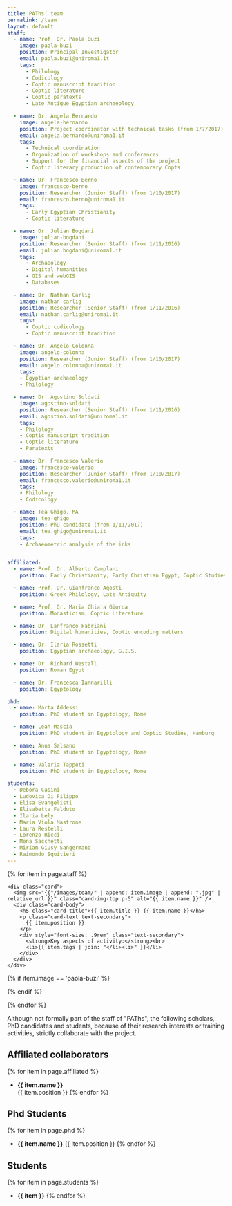 ```yaml
---
title: PAThs’ team
permalink: /team
layout: default
staff:
  - name: Prof. Dr. Paola Buzi
    image: paola-buzi
    position: Principal Investigator
    email: paola.buzi@uniroma1.it
    tags:
      - Philology
      - Codicology
      - Coptic manuscript tradition
      - Coptic literature
      - Coptic paratexts
      - Late Antique Egyptian archaeology

  - name: Dr. Angela Bernardo
    image: angela-bernardo
    position: Project coordinator with technical tasks (from 1/7/2017)
    email: angela.bernardo@uniroma1.it
    tags:
      - Technical coordination
      - Organization of workshops and conferences
      - Support for the financial aspects of the project
      - Coptic literary production of contemporary Copts

  - name: Dr. Francesco Berno
    image: francesco-berno
    position: Researcher (Junior Staff) (from 1/10/2017)
    email: francesco.berno@uniroma1.it
    tags:
      - Early Egyptian Christianity
      - Coptic literature

  - name: Dr. Julian Bogdani
    image: julian-bogdani
    position: Researcher (Senior Staff) (from 1/11/2016)
    email: julian.bogdani@uniroma1.it
    tags:
      - Archaeology
      - Digital humanities
      - GIS and webGIS
      - Databases

  - name: Dr. Nathan Carlig
    image: nathan-carlig
    position: Researcher (Senior Staff) (from 1/11/2016)
    email: nathan.carlig@uniroma1.it
    tags:
      - Coptic codicology
      - Coptic manuscript tradition

  - name: Dr. Angelo Colonna
    image: angelo-colonna
    position: Researcher (Junior Staff) (from 1/10/2017)
    email: angelo.colonna@uniroma1.it
    tags:
    - Egyptian archaeology
    - Philology

  - name: Dr. Agostino Soldati
    image: agostino-soldati
    position: Researcher (Senior Staff) (from 1/11/2016)
    email: agostino.soldati@uniroma1.it 
    tags:
    - Philology
    - Coptic manuscript tradition
    - Coptic literature
    - Paratexts 

  - name: Dr. Francesco Valerio
    image: francesco-valerio
    position: Researcher (Junior Staff) (from 1/10/2017)
    email: francesco.valerio@uniroma1.it
    tags:
    - Philology
    - Codicology

  - name: Tea Ghigo, MA
    image: tea-ghigo
    position: PhD candidate (from 1/11/2017)
    email: tea.ghigo@uniroma1.it
    tags:
    - Archaeometric analysis of the inks


affiliated:
  - name: Prof. Dr. Alberto Camplani
    position: Early Christianity, Early Christian Egypt, Coptic Studies, Syriac Studies

  - name: Prof. Dr. Gianfranco Agosti
    position: Greek Philology, Late Antiquity

  - name: Prof. Dr. Maria Chiara Giorda
    position: Monasticism, Coptic Literature

  - name: Dr. Lanfranco Fabriani
    position: Digital humanities, Coptic encoding matters

  - name: Dr. Ilaria Rossetti
    position: Egyptian archaeology, G.I.S.

  - name: Dr. Richard Westall
    position: Roman Egypt

  - name: Dr. Francesca Iannarilli
    position: Egyptology

phd:
  - name: Marta Addessi
    position: PhD student in Egyptology, Rome

  - name: Leah Mascia
    position: PhD student in Egyptology and Coptic Studies, Hamburg

  - name: Anna Salsano
    position: PhD student in Egyptology, Rome

  - name: Valeria Tappeti
    position: PhD student in Egyptology, Rome

students:
  - Debora Casini
  - Ludovica Di Filippo
  - Elisa Evangelisti
  - Elisabetta Falduto
  - Ilaria Lely
  - Maria Viola Mastrone
  - Laura Restelli
  - Lorenzo Ricci
  - Mena Sacchetti
  - Miriam Giusy Sangermano
  - Raimondo Squitieri
---
```


<div class="row my-5">

{% for item in page.staff %}
  <div class="col-12 col-md-4 col-lg-3 my-1">

    <div class="card">
      <img src="{{"/images/team/" | append: item.image | append: ".jpg" | relative_url }}" class="card-img-top p-5" alt="{{ item.name }}" />
      <div class="card-body">
        <h5 class="card-title">{{ item.title }} {{ item.name }}</h5>
        <p class="card-text text-secondary">
          {{ item.position }}
        </p>
        <div style="font-size: .9rem" class="text-secondary">
          <strong>Key aspects of activity:</strong><br>
          <li>{{ item.tags | join: "</li><li>" }}</li>
        </div>
      </div>
    </div>
  </div>

  {% if item.image == 'paola-buzi' %}
  </div><div class="row">
  {% endif %}

{% endfor %}
</div>

<div class="my-5 py-3 border-top border-bottom lead">
Although not formally part of the staff of "PAThs", the following scholars, PhD candidates and students, because of their research interests or training activities, strictly collaborate with the project.
</div>

## Affiliated collaborators
{% for item in page.affiliated %}
- **{{ item.name }}**  
  {{ item.position }}
{% endfor %}


## Phd Students
  {% for item in page.phd %}
- **{{ item.name }}**
  {{ item.position }}
{% endfor %}

## Students
{% for item in page.students %}
- **{{ item }}**
{% endfor %}
